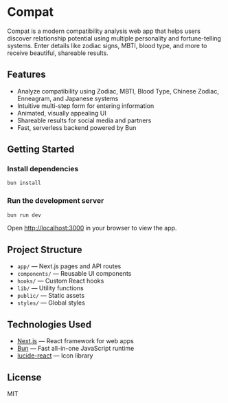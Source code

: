 
# Compat

Compat is a modern compatibility analysis web app that helps users discover relationship potential using multiple personality and fortune-telling systems. Enter details like zodiac signs, MBTI, blood type, and more to receive beautiful, shareable results.

## Features

- Analyze compatibility using Zodiac, MBTI, Blood Type, Chinese Zodiac, Enneagram, and Japanese systems
- Intuitive multi-step form for entering information
- Animated, visually appealing UI
- Shareable results for social media and partners
- Fast, serverless backend powered by Bun

## Getting Started

### Install dependencies

```bash
bun install
```

### Run the development server

```bash
bun run dev
```

Open [http://localhost:3000](http://localhost:3000) in your browser to view the app.

## Project Structure

- `app/` — Next.js pages and API routes
- `components/` — Reusable UI components
- `hooks/` — Custom React hooks
- `lib/` — Utility functions
- `public/` — Static assets
- `styles/` — Global styles

## Technologies Used

- [Next.js](https://nextjs.org/) — React framework for web apps
- [Bun](https://bun.com) — Fast all-in-one JavaScript runtime
- [lucide-react](https://lucide.dev/) — Icon library

## License

MIT
